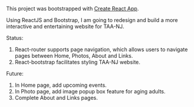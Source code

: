 This project was bootstrapped with [Create React App](https://github.com/facebookincubator/create-react-app).

Using ReactJS and Bootstrap, I am going to redesign and build a more interactive and entertaining website for TAA-NJ.

Status:
  1. React-router supports page navigation, which allows users to navigate pages between Home, Photos, About and Links.
  2. React-bootstrap facilitates styling TAA-NJ website.

Future:
  1. In Home page, add upcoming events.
  2. In Photo page, add image popup box feature for aging adults.
  3. Complete About and Links pages.
